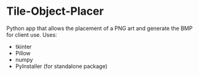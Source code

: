 # Tile-Object-Placer
Python app that allows the placement of a PNG art and generate the BMP for client use.
Uses:
- tkinter
- Pillow
- numpy
- PyInstaller (for standalone package)
